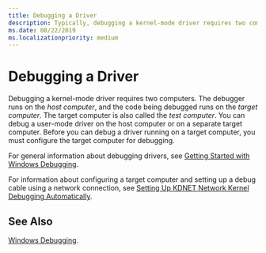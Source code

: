 ```yaml
---
title: Debugging a Driver
description: Typically, debugging a kernel-mode driver requires two computers.
ms.date: 08/22/2019
ms.localizationpriority: medium
---
```


# Debugging a Driver

Debugging a kernel-mode driver requires two computers. The debugger runs on the *host computer*, and the code being debugged runs on the *target computer*. The target computer is also called the *test computer*. You can debug a user-mode driver on the host computer or on a separate target computer. Before you can debug a driver running on a target computer, you must configure the target computer for debugging.

For general information about debugging drivers, see [Getting Started with Windows Debugging](../debugger/getting-started-with-windows-debugging.md).

For information about configuring a target computer and setting up a debug cable using a network connection, see [Setting Up KDNET Network Kernel Debugging Automatically](../debugger/setting-up-a-network-debugging-connection-automatically.md).

## See Also

[Windows Debugging](../debugger/index.md).
